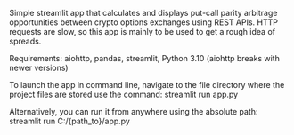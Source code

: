 Simple streamlit app that calculates and displays put-call parity arbitrage opportunities between crypto options exchanges using REST APIs.  HTTP requests are slow, so this app is mainly to be used to get a rough idea of spreads.

Requirements: aiohttp, pandas, streamlit, Python 3.10 (aiohttp breaks with newer versions)

To launch the app in command line, navigate to the file directory where the project files are stored use the command: streamlit run app.py

Alternatively, you can run it from anywhere using the absolute path: streamlit run C:/{path_to}/app.py

